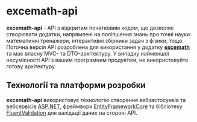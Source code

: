 
# excemath-api

**excemath-api** - API з відкритим початковим кодом, що дозволяє створювати додатки, напрямлені на поліпшення знань про точні науки: математичні тренажери, інтерактивні збірники задач з фізики, тощо. 
Поточна версія API розроблена для використання у додатку [**excemath**](https://github.com/miu-miu-enjoyers/excemath) та має власну MVC- та DTO-архітектуру. У випадку найменшої несумісності API з вашим програмним продуктом, не використовуйте готову архітектуру.

## Технології та платформи розробки
**excemath-api** використовує технологію створення вебзастосунків та вебсервісів [ASP.NET](https://dotnet.microsoft.com/en-us/apps/aspnet "ASP.NET"),  фреймворк [EntityFrameworkCore](https://learn.microsoft.com/en-us/ef/core/ "EntityFrameworkCore") та бібліотеку [FluentValidation](https://docs.fluentvalidation.net/en/latest/) для валідації даних на стороні API.

